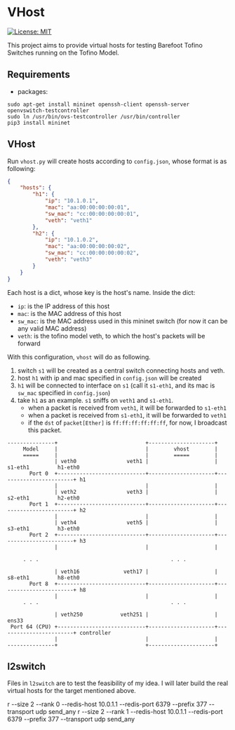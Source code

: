 # VHost

[![License: MIT](https://img.shields.io/badge/License-MIT-blue.svg)](https://github.com/RabbitWhite1/vhost/blob/master/LICENSE)

This project aims to provide virtual hosts for testing Barefoot Tofino Switches running on the Tofino Model.

## Requirements

- packages:
```shell
sudo apt-get install mininet openssh-client openssh-server openvswitch-testcontroller
sudo ln /usr/bin/ovs-testcontroller /usr/bin/controller 
pip3 install mininet
```


## VHost

Run `vhost.py` will create hosts according to `config.json`, whose format is as following:

```json
{
    "hosts": {
        "h1": {
            "ip": "10.1.0.1",
            "mac": "aa:00:00:00:00:01",
            "sw_mac": "cc:00:00:00:00:01",
            "veth": "veth1"
        },
        "h2": {
            "ip": "10.1.0.2",
            "mac": "aa:00:00:00:00:02",
            "sw_mac": "cc:00:00:00:00:02",
            "veth": "veth3"
        }
    }
}
```

Each host is a dict, whose key is the host's name. Inside the dict:
- `ip`: is the IP address of this host
- `mac`: is the MAC address of this host
- `sw_mac`: is the MAC address used in this mininet switch (for now it can be any valid MAC address)
- `veth`: is the tofino model veth, to which the host's packets will be forward

With this configuration, `vhost` will do as following. 
1. switch `s1` will be created as a central switch connecting hosts and veth.
2. host `h1` with ip and mac specified in `config.json` will be created
3. `h1` will be connected to interface on `s1` (call it `s1-eth1`, and its mac is `sw_mac` specified in `config.json`)
4. take `h1` as an example. `s1` sniffs on `veth1` and `s1-eth1`. 
    - when a packet is received from `veth1`, it will be forwarded to `s1-eth1`
    - when a packet is received from `s1-eth1`, it will be forwarded to `veth1`
    - if the `dst` of `packet[Ether]` is `ff:ff:ff:ff:ff:ff`, for now, I broadcast this packet.

```
---------------+                            +---------------------+
     Model     |                            |        vhost        |
     =====     |                            |        =====        |
               | veth0                veth1 |                     | s1-eth1         h1-eth0
       Port 0  +----------------------------+---------------------+------------------------+ h1
               |                            |                     |
               | veth2                veth3 |                     | s2-eth1         h2-eth0
       Port 1  +----------------------------+---------------------+------------------------+ h2
               |                            |                     |
               | veth4                veth5 |                     | s3-eth1         h3-eth0
       Port 2  +----------------------------+---------------------+------------------------+ h3
               |                            |                     |
            
     . . .                                          . . .

               | veth16              veth17 |                     | s8-eth1         h8-eth0
       Port 8  +----------------------------+---------------------+------------------------+ h8
               |                            |                     |
     . . .                                          . . .

               | veth250            veth251 |                     | ens33           
 Port 64 (CPU) +----------------------------+---------------------+------------------------+ controller
               |                            |                     |
---------------+                            +---------------------+
```

## l2switch

Files in `l2switch` are to test the feasibility of my idea. I will later build the real virtual hosts for the target mentioned above.

r --size 2  --rank 0 --redis-host 10.0.1.1 --redis-port 6379 --prefix 377 --transport udp  send_any
r --size 2  --rank 1 --redis-host 10.0.1.1 --redis-port 6379 --prefix 377 --transport udp  send_any
